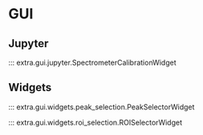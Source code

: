 # GUI

## Jupyter

::: extra.gui.jupyter.SpectrometerCalibrationWidget

## Widgets

::: extra.gui.widgets.peak_selection.PeakSelectorWidget

::: extra.gui.widgets.roi_selection.ROISelectorWidget
